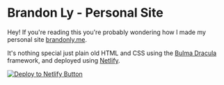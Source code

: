 # Brandon Ly - Personal Site

Hey! If you're reading this you're probably wondering how I made my personal site [brandonly.me](https://brandonly.me).

It's nothing special just plain old HTML and CSS using the [Bulma Dracula](https://github.com/mazipan/bulma-dracula) framework, and deployed using [Netlify](https://netlify.com).

[![Deploy to Netlify Button](https://www.netlify.com/img/deploy/button.svg)](https://app.netlify.com/start/deploy?repository=https://github.com/brandonnly/portfolio-site)
